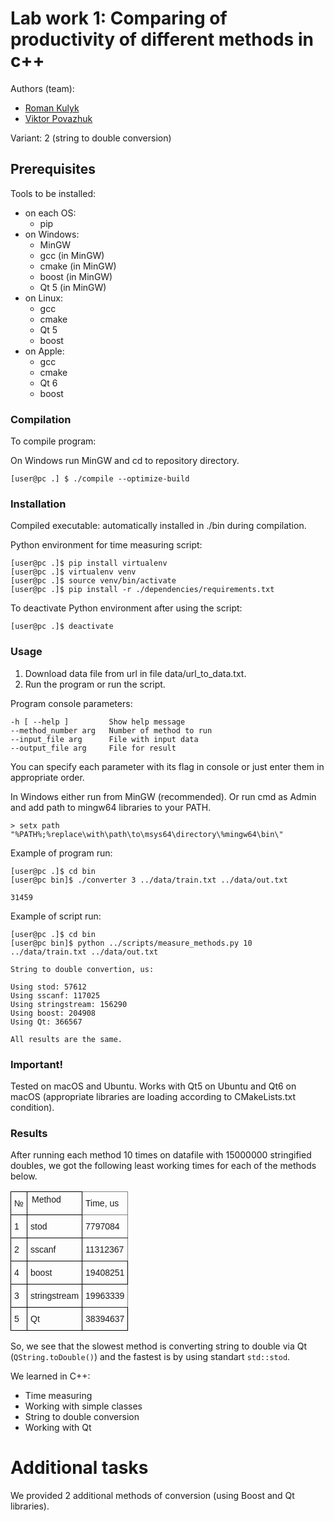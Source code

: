 # Lab work 1: Comparing of productivity of different methods in c++

Authors (team):

- [Roman Kulyk](https://github.com/kkulykk)
- [Viktor Povazhuk](https://github.com/viktorpovazhuk)

Variant: 2 (string to double conversion)

## Prerequisites

Tools to be installed:

* on each OS:
  - pip
* on Windows:
  - MinGW
  - gcc (in MinGW)
  - cmake (in MinGW)
  - boost (in MinGW)
  - Qt 5 (in MinGW)
* on Linux:
  - gcc
  - cmake
  - Qt 5
  - boost
* on Apple:
  - gcc
  - cmake
  - Qt 6
  - boost

### Compilation

To compile program:

On Windows run MinGW and cd to repository directory.
```shell
[user@pc .] $ ./compile --optimize-build
```

### Installation

Compiled executable: automatically installed in ./bin during compilation.

Python environment for time measuring script:

```shell
[user@pc .]$ pip install virtualenv
[user@pc .]$ virtualenv venv
[user@pc .]$ source venv/bin/activate
[user@pc .]$ pip install -r ./dependencies/requirements.txt
```

To deactivate Python environment after using the script:

```shell
[user@pc .]$ deactivate
```

### Usage

1. Download data file from url in file data/url_to_data.txt.
2. Run the program or run the script.

Program console parameters:

```text
-h [ --help ]         Show help message
--method_number arg   Number of method to run
--input_file arg      File with input data
--output_file arg     File for result
```

You can specify each parameter with its flag in console or just enter them in appropriate order.

In Windows either run from MinGW (recommended).
Or run cmd as Admin and add path to mingw64 libraries to your PATH.
```shell
> setx path "%PATH%;%replace\with\path\to\msys64\directory\%mingw64\bin\"
```

Example of program run:

```shell
[user@pc .]$ cd bin
[user@pc bin]$ ./converter 3 ../data/train.txt ../data/out.txt

31459
```

Example of script run:

```shell
[user@pc .]$ cd bin
[user@pc bin]$ python ../scripts/measure_methods.py 10 ../data/train.txt ../data/out.txt

String to double convertion, us:

Using stod: 57612
Using sscanf: 117025
Using stringstream: 156290
Using boost: 204908
Using Qt: 366567

All results are the same.
```

### Important!

Tested on macOS and Ubuntu. Works with Qt5 on Ubuntu and Qt6 on macOS (appropriate libraries are loading according to CMakeLists.txt condition).

### Results

After running each method 10 times on datafile with 15000000 stringified doubles, we got the following least working times for each of the methods below.

<html>
<table style="border-collapse:collapse;border-spacing:" class="tg"><thead><tr><th style="border-color:black;border-style:solid;border-width:1px;font-family:Arial, sans-serif;font-size:14px;font-weight:normal;overflow:hidden;padding:10px 5px;text-align:left;vertical-align:top;word-break:normal">№</th><th style="border-color:black;border-style:solid;border-width:1px;font-family:Arial, sans-serif;font-size:14px;font-weight:normal;overflow:hidden;padding:10px px;text-align:left;vertical-align:top;word-break:normal">Method</th><th style="border-color:inherit;border-style:solid;border-width:1px;font-family:Arial, sans-serif;font-size:14px;font-weight:normal;overflow:hidden;padding:10px 5px;text-align:left;vertical-align:top;word-break:normal">Time, us</th></tr></thead><tbody><tr><td style="border-color:black;border-style:solid;border-width:1px;font-family:Arial, sans-serif;font-size:14px;overflow:hidden;padding:10px 5px;text-align:left;vertical-align:top;word-break:normal">1</td><td style="border-color:black;border-style:solid;border-width:1px;font-family:Arial, sans-serif;font-size:14px;overflow:hidden;padding:10px 5px;text-align:left;vertical-align:top;word-break:normal"><span style="font-weight:400;font-style:normal">stod</span></td><td style="border-color:inherit;border-style:solid;border-width:1px;font-family:Arial, sans-serif;font-size:14px;overflow:hidden;padding:10px 5px;text-align:left;vertical-align:top;word-break:normal">7797084</td></tr><tr><td style="border-color:black;border-style:solid;border-width:1px;font-family:Arial, sans-serif;font-size:14px;overflow:hidden;padding:10px 5px;text-align:left;vertical-align:top;word-break:normal">2</td><td style="border-color:black;border-style:solid;border-width:1px;font-family:Arial, sans-serif;font-size:14px;overflow:hidden;padding:10px 5px;text-align:left;vertical-align:top;word-break:normal"><span style="font-weight:400;font-style:normal">sscanf</span></td><td style="border-color:inherit;border-style:solid;border-width:1px;font-family:Arial, sans-serif;font-size:14px;overflow:hidden;padding:10px 5px;text-align:left;vertical-align:top;word-break:normal">11312367</td></tr><tr><td style="border-color:black;border-style:solid;border-width:1px;font-family:Arial, sans-serif;font-size:14px;overflow:hidden;padding:10px 5px;text-align:left;vertical-align:top;word-break:normal">4</td><td style="border-color:black;border-style:solid;border-width:1px;font-family:Arial, sans-serif;font-size:14px;overflow:hidden;padding:10px 5px;text-align:left;vertical-align:top;word-break:normal"><span style="font-weight:400;font-style:normal">boost</span></td><td style="border-color:black;border-style:solid;border-width:1px;font-family:Arial, sans-serif;font-size:14px;overflow:hidden;padding:10px 5px;text-align:left;vertical-align:top;word-break:normal">19408251</td></tr><tr><td style="border-color:black;border-style:solid;border-width:1px;font-family:Arial, sans-serif;font-size:14px;overflow:hidden;padding:10px 5px;text-align:left;vertical-align:top;word-break:normal">3</td><td style="border-color:black;border-style:solid;border-width:1px;font-family:Arial, sans-serif;font-size:14px;overflow:hidden;padding:10px 5px;text-align:left;vertical-align:top;word-break:normal"><span style="font-weight:400;font-style:normal">stringstream</span></td><td style="border-color:inherit;border-style:solid;border-width:1px;font-family:Arial, sans-serif;font-size:14px;overflow:hidden;padding:10px 5px;text-align:left;vertical-align:top;word-break:normal">19963339</td></tr><tr><td style="border-color:black;border-style:solid;border-width:1px;font-family:Arial, sans-serif;font-size:14px;overflow:hidden;padding:10px 5px;text-align:left;vertical-align:top;word-break:normal">5</td><td style="border-color:black;border-style:solid;border-width:1px;font-family:Arial, sans-serif;font-size:14px;overflow:hidden;padding:10px 5px;text-align:left;vertical-align:top;word-break:normal"><span style="font-weight:400;font-style:normal">Qt</span></td><td style="border-color:black;border-style:solid;border-width:1px;font-family:Arial, sans-serif;font-size:14px;overflow:hidden;padding:10px 5px;text-align:left;vertical-align:top;word-break:normal">38394637</td></tr></tbody></table>
</html>

So, we see that the slowest method is converting string to double via Qt (`QString.toDouble()`) and the fastest is by using standart `std::stod`.

We learned in C++:

- Time measuring
- Working with simple classes
- String to double conversion
- Working with Qt

# Additional tasks

We provided 2 additional methods of conversion (using Boost and Qt libraries).
